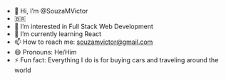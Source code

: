 - 👋 Hi, I’m @SouzaMVictor
- 🇧🇷
- 👀 I’m interested in Full Stack Web Development
- 🌱 I’m currently learning React
- 📫 How to reach me: souzamvictor@gmail.com
- 😄 Pronouns: He/Him
- ⚡ Fun fact: Everything I do is for buying cars and traveling around the world 

<!---
SouzaMVictor/SouzaMVictor is a ✨ special ✨ repository because its `README.md` (this file) appears on your GitHub profile.
You can click the Preview link to take a look at your changes.
--->
